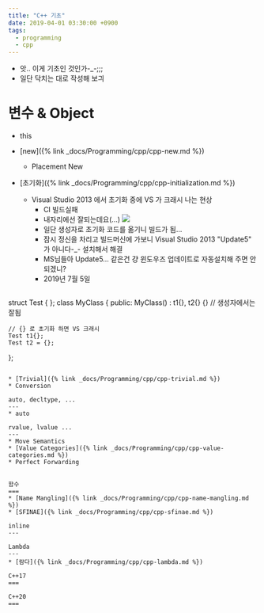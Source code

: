 ```yaml
---
title: "C++ 기초"
date: 2019-04-01 03:30:00 +0900
tags:
  - programming
  - cpp
---
```


* 앗.. 이게 기초인 것인가-_-;;;
* 일단 닥치는 대로 작성해 보긔

변수 & Object
===
* this

* [new]({% link _docs/Programming/cpp/cpp-new.md %})
	* Placement New

* [초기화]({% link _docs/Programming/cpp/cpp-initialization.md %})
	* Visual Studio 2013 에서 초기화 중에 VS 가 크래시 나는 현상
		- CI 빌드실패
		- 내자리에선 잘되는데요(...)
		![](https://m.media-amazon.com/images/I/A13usaonutL._CLa%7C2140,2000%7C61yHO1T1+FL.png%7C0,0,2140,2000+0.0,0.0,2140.0,2000.0._UX522_.png)
		- 일단 생성자로 초기화 코드를 옮기니 빌드가 됨...
		- 잠시 정신을 차리고 빌드머신에 가보니 Visual Studio 2013 "Update5" 가 아니다-_- 설치해서 해결
		- MS님들아 Update5... 같은건 걍 윈도우즈 업데이트로 자동설치해 주면 안되겠니?
		- 2019년 7월 5일
		```cpp
struct Test
{
};
class MyClass
{
public:
	MyClass() : t1{}, t2{} {} // 생성자에서는 잘됨
	
	// {} 로 초기화 하면 VS 크래시
	Test t1{};
	Test t2 = {};
};
```

* [Trivial]({% link _docs/Programming/cpp/cpp-trivial.md %})
* Conversion

auto, decltype, ...
---
* auto

rvalue, lvalue ...
---
* Move Semantics
* [Value Categories]({% link _docs/Programming/cpp/cpp-value-categories.md %})
* Perfect Forwarding


함수
===
* [Name Mangling]({% link _docs/Programming/cpp/cpp-name-mangling.md %})
* [SFINAE]({% link _docs/Programming/cpp/cpp-sfinae.md %})

inline
---

Lambda
---
* [람다]({% link _docs/Programming/cpp/cpp-lambda.md %})

C++17
===

C++20
===

